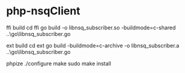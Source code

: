# php-nsqClient


ffi build 
cd ffi
go build -o libnsq_subscriber.so -buildmode=c-shared ..\go\libnsq_subscriber.go


ext build
cd ext
go build -buildmode=c-archive -o libnsq_subscriber.a  ..\go\libnsq_subscriber.go

phpize
./configure 
make
sudo make install
